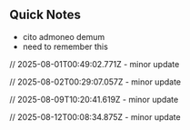 ## Quick Notes

- cito admoneo demum
- need to remember this

// 2025-08-01T00:49:02.771Z - minor update

// 2025-08-02T00:29:07.057Z - minor update

// 2025-08-09T10:20:41.619Z - minor update

// 2025-08-12T00:08:34.875Z - minor update